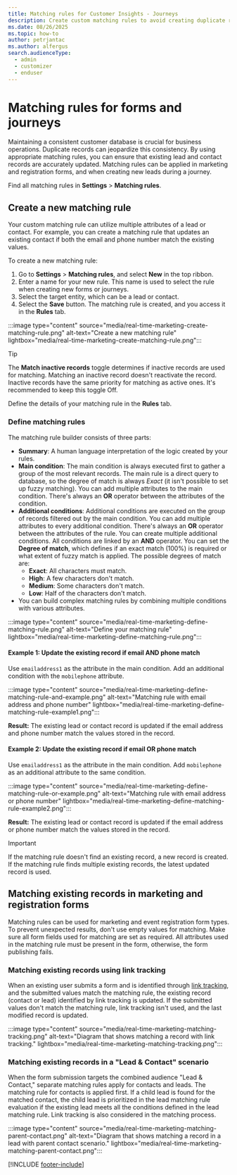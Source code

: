 ```yaml
---
title: Matching rules for Customer Insights - Journeys
description: Create custom matching rules to avoid creating duplicate records in forms and journeys.
ms.date: 08/26/2025
ms.topic: how-to
author: petrjantac
ms.author: alfergus
search.audienceType: 
  - admin
  - customizer
  - enduser
---
```


# Matching rules for forms and journeys

Maintaining a consistent customer database is crucial for business operations. Duplicate records can jeopardize this consistency. By using appropriate matching rules, you can ensure that existing lead and contact records are accurately updated. Matching rules can be applied in marketing and registration forms, and when creating new leads during a journey.

Find all matching rules in **Settings** > **Matching rules**.

## Create a new matching rule

Your custom matching rule can utilize multiple attributes of a lead or contact. For example, you can create a matching rule that updates an existing contact if both the email and phone number match the existing values.

To create a new matching rule:

1. Go to **Settings** > **Matching rules**, and select **New** in the top ribbon.
1. Enter a name for your new rule. This name is used to select the rule when creating new forms or journeys.
1. Select the target entity, which can be a lead or contact.
1. Select the **Save** button. The matching rule is created, and you access it in the **Rules** tab.

:::image type="content" source="media/real-time-marketing-create-matching-rule.png" alt-text="Create a new matching rule" lightbox="media/real-time-marketing-create-matching-rule.png":::

 > [!TIP]
 > The **Match inactive records** toggle determines if inactive records are used for matching. Matching an inactive record doesn't reactivate the record. Inactive records have the same priority for matching as active ones. It's recommended to keep this toggle Off.

Define the details of your matching rule in the **Rules** tab.

### Define matching rules

The matching rule builder consists of three parts:

- **Summary**: A human language interpretation of the logic created by your rules.
- **Main condition**: The main condition is always executed first to gather a group of the most relevant records. The main rule is a direct query to database, so the degree of match is always *Exact* (it isn't possible to set up fuzzy matching). You can add multiple attributes to the main condition. There's always an **OR** operator between the attributes of the condition.
- **Additional conditions**: Additional conditions are executed on the group of records filtered out by the main condition. You can add multiple attributes to every additional condition. There's always an **OR** operator between the attributes of the rule. You can create multiple additional conditions. All conditions are linked by an **AND** operator. You can set the **Degree of match**, which defines if an exact match (100%) is required or what extent of fuzzy match is applied. The possible degrees of match are:
  - **Exact**: All characters must match.
  - **High**: A few characters don't match.
  - **Medium**: Some characters don't match.
  - **Low**: Half of the characters don't match.
- You can build complex matching rules by combining multiple conditions with various attributes.

:::image type="content" source="media/real-time-marketing-define-matching-rule.png" alt-text="Define your matching rule" lightbox="media/real-time-marketing-define-matching-rule.png":::

#### Example 1: Update the existing record if email AND phone match

Use `emailaddress1` as the attribute in the main condition. Add an additional condition with the `mobilephone` attribute.

:::image type="content" source="media/real-time-marketing-define-matching-rule-and-example.png" alt-text="Matching rule with email address and phone number" lightbox="media/real-time-marketing-define-matching-rule-example1.png":::

**Result:** The existing lead or contact record is updated if the email address and phone number match the values stored in the record.

#### Example 2: Update the existing record if email OR phone match

Use `emailaddress1` as the attribute in the main condition. Add `mobilephone` as an additional attribute to the same condition.

:::image type="content" source="media/real-time-marketing-define-matching-rule-or-example.png" alt-text="Matching rule with email address or phone number" lightbox="media/real-time-marketing-define-matching-rule-example2.png":::

**Result:** The existing lead or contact record is updated if the email address or phone number match the values stored in the record.

> [!IMPORTANT]
> If the matching rule doesn't find an existing record, a new record is created. If the matching rule finds multiple existing records, the latest updated record is used.

## Matching existing records in marketing and registration forms

Matching rules can be used for marketing and event registration form types. To prevent unexpected results, don't use empty values for matching. Make sure all form fields used for matching are set as required. All attributes used in the matching rule must be present in the form, otherwise, the form publishing fails.

### Matching existing records using link tracking

When an existing user submits a form and is identified through [link tracking](real-time-marketing-link-tracking-mechanics.md), and the submitted values match the matching rule, the existing record (contact or lead) identified by link tracking is updated. If the submitted values don't match the matching rule, link tracking isn't used, and the last modified record is updated.

:::image type="content" source="media/real-time-marketing-matching-tracking.png" alt-text="Diagram that shows matching a record with link tracking." lightbox="media/real-time-marketing-matching-tracking.png":::

### Matching existing records in a "Lead & Contact" scenario

When the form submission targets the combined audience "Lead & Contact," separate matching rules apply for contacts and leads. The matching rule for contacts is applied first. If a child lead is found for the matched contact, the child lead is prioritized in the lead matching rule evaluation if the existing lead meets all the conditions defined in the lead matching rule. Link tracking is also considered in the matching process.

:::image type="content" source="media/real-time-marketing-matching-parent-contact.png" alt-text="Diagram that shows matching a record in a lead with parent contact scenario." lightbox="media/real-time-marketing-matching-parent-contact.png":::

[!INCLUDE [footer-include](./includes/footer-banner.md)]
